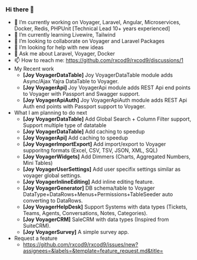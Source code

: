 ### Hi there 👋

- 🔭 I’m currently working on Voyager, Laravel, Angular, Microservices, Docker, Redis, PHPUnit [Technical Lead 10+ years experienced]
- 🌱 I’m currently learning Livewire, Tailwind
- 👯 I’m looking to collaborate on Voyager and Laravel Packages
- 🤔 I’m looking for help with new ideas
- 💬 Ask me about Laravel, Voyager, Docker
- 📫 How to reach me: https://github.com/rxcod9/rxcod9/discussions/1
- My Recent work
  - **[Joy VoyagerDataTable]** Joy VoyagerDataTable module adds Async/Ajax Yajra DataTable to Voyager.
  - **[Joy VoyagerApi]** Joy VoyagerApi module adds REST Api end points to Voyager with Passport and Swagger support.
  - **[Joy VoyagerApiAuth]** Joy VoyagerApiAuth module adds REST Api Auth end points with Passport support to Voyager.
- What I am planning to do next
  - **[Joy VoyagerDataTable]** Add Global Search + Column Filter support, Support multiple type of datatable
  - **[Joy VoyagerDataTable]** Add caching to speedup
  - **[Joy VoyagerApi]** Add caching to speedup
  - **[Joy VoyagerImportExport]** Add import/export to Voyager supporitng formats (Excel, CSV, TSV, JSON, XML, SQL)
  - **[Joy VoyagerWidgets]** Add Dimmers (Charts, Aggregated Numbers, Mini Tables)
  - **[Joy VoyagerUserSettings]** Add user specifix settings similar as voyager global settings.
  - **[Joy VoyagerInlineEditing]** Add inline editing feature.
  - **[Joy VoyagerGenerator]** DB schema/table to Voyager DataType+DataRows+Menus+Permissions+TableSeeder auto converting to DataRows.
  - **[Joy VoyagerHelpDesk]** Support Systems with data types (Tickets, Teams, Agents, Conversations, Notes, Categories).
  - **[Joy VoyagerCRM]** SaleCRM with data types (Inspired from SuiteCRM).
  - **[Joy VoyagerSurvey]** A simple survey app.
- Request a feature
  - https://github.com/rxcod9/rxcod9/issues/new?assignees=&labels=&template=feature_request.md&title=
